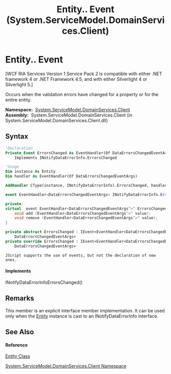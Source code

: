 ﻿---
title: Entity.. Event (System.ServiceModel.DomainServices.Client)
TOCTitle: . Event
ms:assetid: E:System.ServiceModel.DomainServices.Client.Entity.System#ComponentModel#INotifyDataErrorInfo#ErrorsChanged
ms:mtpsurl: https://msdn.microsoft.com/en-us/library/Ff457908(v=VS.91)
ms:contentKeyID: 28899019
ms.date: 01/27/2012
mtps_version: v=VS.91
f1_keywords:
- System.ServiceModel.DomainServices.Client.Entity..
dev_langs:
- CSharp
- JScript
- VB
- FSharp
- c++
api_location:
- System.ServiceModel.DomainServices.Client.dll
api_name:
- System.ServiceModel.DomainServices.Client.Entity.add_ErrorsChanged
- System.ServiceModel.DomainServices.Client.Entity.ErrorsChanged
- System.ServiceModel.DomainServices.Client.Entity.remove_ErrorsChanged
api_type:
- Managed
topic_type:
- apiref
- kbSyntax
product_family_name: VS
ROBOTS: INDEX,FOLLOW
---

# Entity.. Event

\[WCF RIA Services Version 1 Service Pack 2 is compatible with either .NET framework 4 or .NET Framework 4.5, and with either Silverlight 4 or Silverlight 5.\]

Occurs when the validation errors have changed for a property or for the entire entity.

**Namespace:**  [System.ServiceModel.DomainServices.Client](ff422479\(v=vs.91\).md)  
**Assembly:**  System.ServiceModel.DomainServices.Client (in System.ServiceModel.DomainServices.Client.dll)

## Syntax

``` vb
'Declaration
Private Event ErrorsChanged As EventHandler(Of DataErrorsChangedEventArgs)
    Implements INotifyDataErrorInfo.ErrorsChanged
```

``` vb
'Usage
Dim instance As Entity
Dim handler As EventHandler(Of DataErrorsChangedEventArgs)

AddHandler CType(instance, INotifyDataErrorInfo).ErrorsChanged, handler
```

``` csharp
event EventHandler<DataErrorsChangedEventArgs> INotifyDataErrorInfo.ErrorsChanged
```

``` c++
private:
virtual  event EventHandler<DataErrorsChangedEventArgs^>^ ErrorsChanged {
    void add (EventHandler<DataErrorsChangedEventArgs^>^ value);
    void remove (EventHandler<DataErrorsChangedEventArgs^>^ value);
}
```

``` fsharp
private abstract ErrorsChanged : IEvent<EventHandler<DataErrorsChangedEventArgs>,
    DataErrorsChangedEventArgs>
private override ErrorsChanged : IEvent<EventHandler<DataErrorsChangedEventArgs>,
    DataErrorsChangedEventArgs>
```

``` jscript
JScript supports the use of events, but not the declaration of new ones.
```

#### Implements

INotifyDataErrorInfoErrorsChanged()  

## Remarks

This member is an explicit interface member implementation. It can be used only when the [Entity](ff422907\(v=vs.91\).md) instance is cast to an INotifyDataErrorInfo interface.

## See Also

#### Reference

[Entity Class](ff422907\(v=vs.91\).md)

[System.ServiceModel.DomainServices.Client Namespace](ff422479\(v=vs.91\).md)

